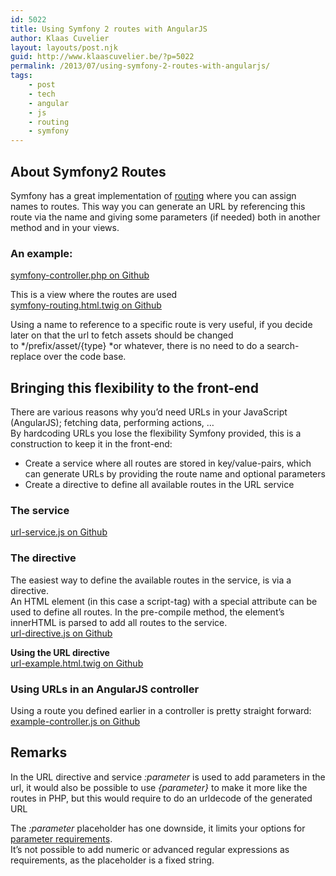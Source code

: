 ```yaml
---
id: 5022
title: Using Symfony 2 routes with AngularJS
author: Klaas Cuvelier
layout: layouts/post.njk
guid: http://www.klaascuvelier.be/?p=5022
permalink: /2013/07/using-symfony-2-routes-with-angularjs/
tags:
    - post
    - tech
    - angular
    - js
    - routing
    - symfony
---
```


## About Symfony2 Routes

Symfony has a great implementation of <a title="Symfony routing" href="http://symfony.com/doc/current/book/routing.html" target="_blank">routing</a> where you can assign names to routes. This way you can generate an URL by referencing this route via the name and giving some parameters (if needed) both in another method and in your views.

### **An example:**

[symfony-controller.php on Github](https://gist.github.com/klaascuvelier/6018279)

This is a view where the routes are used  
[symfony-routing.html.twig on Github](https://gist.github.com/klaascuvelier/6018261)

Using a name to reference to a specific route is very useful, if you decide later on that the url to fetch assets should be changed to */prefix/asset/{type} *or whatever, there is no need to do a search-replace over the code base.

## **Bringing this flexibility to the front-end**

There are various reasons why you&#8217;d need URLs in your JavaScript (AngularJS); fetching data, performing actions, &#8230;  
By hardcoding URLs you lose the flexibility Symfony provided, this is a construction to keep it in the front-end:

-   Create a service where all routes are stored in key/value-pairs, which can generate URLs by providing the route name and optional parameters
-   Create a directive to define all available routes in the URL service

### **The service**

[url-service.js on Github](https://gist.github.com/klaascuvelier/6018363)

### **The directive**

The easiest way to define the available routes in the service, is via a directive.  
An HTML element (in this case a script-tag) with a special attribute can be used to define all routes. In the pre-compile method, the element&#8217;s innerHTML is parsed to add all routes to the service.  
[url-directive.js on Github](https://gist.github.com/klaascuvelier/6018424)

**Using the URL directive**  
[url-example.html.twig on Github](https://gist.github.com/klaascuvelier/6018540)

### Using URLs in an AngularJS controller

Using a route you defined earlier in a controller is pretty straight forward:  
[example-controller.js on Github](https://gist.github.com/klaascuvelier/6018397)

## Remarks

In the URL directive and service *:parameter* is used to add parameters in the url, it would also be possible to use *{parameter}* to make it more like the routes in PHP, but this would require to do an urldecode of the generated URL

The *:parameter* placeholder has one downside, it limits your options for <a href="http://symfony.com/doc/current/book/routing.html#required-and-optional-placeholders" target="_blank">parameter requirements</a>.  
It&#8217;s not possible to add numeric or advanced regular expressions as requirements, as the placeholder is a fixed string.

&nbsp;
